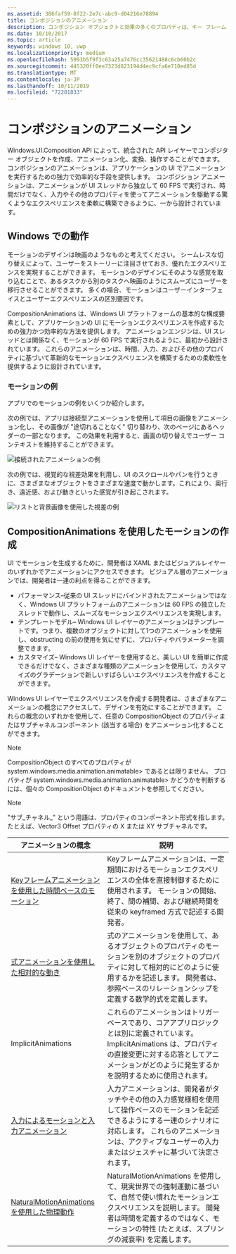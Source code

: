 ```yaml
---
ms.assetid: 386faf59-8f22-2e7c-abc9-d04216e78894
title: コンポジションのアニメーション
description: コンポジション オブジェクトと効果の多くのプロパティは、キー フレーム アニメーションや数式アニメーションを使って、時間の経過や計算に基づいて UI 要素のプロパティを変更することによりアニメーション化できます。
ms.date: 10/10/2017
ms.topic: article
keywords: windows 10, uwp
ms.localizationpriority: medium
ms.openlocfilehash: 5991b5f9f3c63a25a7476cc35621488c6cb60b2c
ms.sourcegitcommit: 445320ff0ee7323d823194d4ec9cfa6e710ed85d
ms.translationtype: MT
ms.contentlocale: ja-JP
ms.lasthandoff: 10/11/2019
ms.locfileid: "72281833"
---
```

# <a name="composition-animations"></a>コンポジションのアニメーション

Windows.UI.Composition API によって、統合された API レイヤーでコンポジター オブジェクトを作成、アニメーション化、変換、操作することができます。 コンポジションのアニメーションは、アプリケーションの UI でアニメーションを実行するための強力で効率的な手段を提供します。 コンポジション アニメーションは、アニメーションが UI スレッドから独立して 60 FPS で実行され、時間だけでなく、入力やその他のプロパティを使ってアニメーションを駆動する驚くようなエクスペリエンスを柔軟に構築できるように、一から設計されています。

## <a name="motion-in-windows"></a>Windows での動作

モーションのデザインは映画のようなものと考えてください。 シームレスな切り替えによって、ユーザーをストーリーに注目させておき、優れたエクスペリエンスを実現することができます。 モーションのデザインにそのような感覚を取り込むことで、あるタスクから別のタスクへ映画のようにスムーズにユーザーを移行させることができます。 多くの場合、モーションはユーザーインターフェイスとユーザーエクスペリエンスの区別要因です。

CompositionAnimations は、Windows UI プラットフォームの基本的な構成要素として、アプリケーションの UI にモーションエクスペリエンスを作成するための強力かつ効率的な方法を提供します。 アニメーションエンジンは、UI スレッドとは関係なく、モーションが 60 FPS で実行されるように、最初から設計されています。 これらのアニメーションは、時間、入力、およびその他のプロパティに基づいて革新的なモーションエクスペリエンスを構築するための柔軟性を提供するように設計されています。

### <a name="examples-of-motion"></a>モーションの例

アプリでのモーションの例をいくつか紹介します。

次の例では、アプリは接続型アニメーションを使用して項目の画像をアニメーション化し、その画像が "途切れることなく" 切り替わり、次のページにあるヘッダーの一部となります。 この効果を利用すると、画面の切り替えでユーザー コンテキストを維持することができます。

![接続されたアニメーションの例](images/animation/connected-animation-example.gif)

次の例では、視覚的な視差効果を利用し、UI のスクロールやパンを行うときに、さまざまなオブジェクトをさまざまな速度で動かします。これにより、奥行き、遠近感、および動きといった感覚が引き起こされます。

![リストと背景画像を使用した視差の例](images/animation/parallax-example.gif)

## <a name="using-compositionanimations-to-create-motion"></a>CompositionAnimations を使用したモーションの作成

UI でモーションを生成するために、開発者は XAML またはビジュアルレイヤーのいずれかでアニメーションにアクセスできます。 ビジュアル層のアニメーションでは、開発者は一連の利点を得ることができます。

- パフォーマンス–従来の UI スレッドにバインドされたアニメーションではなく、Windows UI プラットフォームのアニメーションは 60 FPS の独立したスレッドで動作し、スムーズなモーションエクスペリエンスを実現します。
- テンプレートモデル– Windows UI レイヤーのアニメーションはテンプレートです。つまり、複数のオブジェクトに対して1つのアニメーションを使用し、obstructing の前の使用を気にせずに、プロパティやパラメーターを調整できます。
- カスタマイズ– Windows UI レイヤーを使用すると、美しい UI を簡単に作成できるだけでなく、さまざまな種類のアニメーションを使用して、カスタマイズのグラデーションで新しいすばらしいエクスペリエンスを作成することができます。

Windows UI レイヤーでエクスペリエンスを作成する開発者は、さまざまなアニメーションの概念にアクセスして、デザインを有効にすることができます。 これらの概念のいずれかを使用して、任意の CompositionObject のプロパティまたはサブチャネルコンポーネント (該当する場合) をアニメーション化することができます。

> [!NOTE]
> CompositionObject のすべてのプロパティが system.windows.media.animation.animatable> であるとは限りません。 プロパティが system.windows.media.animation.animatable> かどうかを判断するには、個々の CompositionObject のドキュメントを参照してください。

> [!NOTE]
> "サブ_チャネル_" という用語は、プロパティのコンポーネント形式を指します。 たとえば、Vector3 Offset プロパティの X または XY サブチャネルです。

| アニメーションの概念 | 説明 |
| ----------------- | ----------- |
| [Keyフレームアニメーションを使用した時間ベースのモーション](time-animations.md)  | Keyフレームアニメーションは、一定期間におけるモーションエクスペリエンスの全体を直接制御するために使用されます。 モーションの開始、終了、間の補間、および継続時間を従来の keyframed 方式で記述する開発者。 |
| [式アニメーションを使用した相対的な動き](relation-animations.md)  | 式のアニメーションを使用して、あるオブジェクトのプロパティのモーションを別のオブジェクトのプロパティに対して相対的にどのように使用するかを記述します。 開発者は、参照ベースのリレーションシップを定義する数学的式を定義します。 |
| ImplicitAnimations | これらのアニメーションはトリガーベースであり、コアアプリロジックとは別に定義されています。 ImplicitAnimations は、プロパティの直接変更に対する応答としてアニメーションがどのように発生するかを説明するために使用されます。 |
| [入力によるモーションと入力アニメーション](input-driven-animations.md)  | 入力アニメーションは、開発者がタッチやその他の入力感覚様相を使用して操作ベースのモーションを記述できるようにする一連のシナリオに対応します。 これらのアニメーションは、アクティブなユーザーの入力またはジェスチャに基づいて決定されます。 |
| [NaturalMotionAnimations を使用した物理動作](natural-animations.md)  | NaturalMotionAnimations を使用して、現実世界での強制運動に基づいて、自然で使い慣れたモーションエクスペリエンスを説明します。 開発者は時間を定義するのではなく、モーションの特性 (たとえば、スプリングの減衰率) を定義します。 |